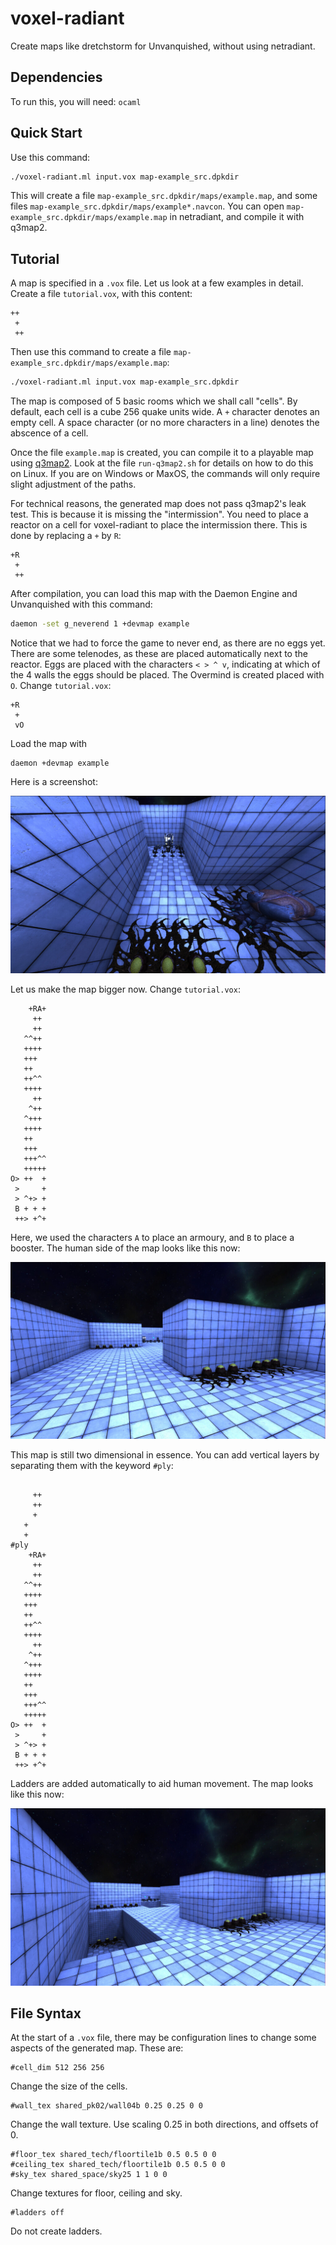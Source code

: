 # voxel-radiant

Create maps like dretchstorm for Unvanquished, without using netradiant.

## Dependencies

To run this, you will need:
`ocaml`

## Quick Start

Use this command:

```sh
./voxel-radiant.ml input.vox map-example_src.dpkdir
```

This will create a file `map-example_src.dpkdir/maps/example.map`, and
some files `map-example_src.dpkdir/maps/example*.navcon`. You can open
`map-example_src.dpkdir/maps/example.map` in netradiant,
and compile it with q3map2.

## Tutorial

A map is specified in a `.vox` file. Let us look at a few examples in
detail. Create a file `tutorial.vox`, with this content:

```
++
 +
 ++
```

Then use this command to create a file
`map-example_src.dpkdir/maps/example.map`: 

```sh
./voxel-radiant.ml input.vox map-example_src.dpkdir
```

The map is composed of 5 basic rooms which we shall call "cells". By
default, each cell is a cube 256 quake units wide. A
`+` character denotes an empty cell. A space character (or no more
characters in a line) denotes the abscence of a cell.

Once the file `example.map` is created, you can compile it to a playable
map using [q3map2](https://gitlab.com/xonotic/netradiant). Look at the
file `run-q3map2.sh` for details on how to do this on Linux. If you are
on Windows or MaxOS, the commands will only require slight adjustment
of the paths.

For technical reasons, the generated map does not pass q3map2's leak
test. This is because it is missing the "intermission". You need to
place a reactor on a cell for voxel-radiant to place the intermission
there. This is done by replacing a `+` by `R`:

```
+R
 +
 ++
```

After compilation, you can load this map with the Daemon Engine and
Unvanquished with this command:

```sh
daemon -set g_neverend 1 +devmap example
```

Notice that we had to force the game to never end, as there are no
eggs yet. There are some telenodes, as these are placed automatically
next to the reactor. Eggs are placed with the characters `< > ^ v`, indicating
at which of the 4 walls the eggs should be placed. The Overmind is
created placed with `O`. Change `tutorial.vox`:

```
+R
 +
 vO
```

Load the map with

```
daemon +devmap example
```

Here is a screenshot:

![screenshot](https://github.com/sweet235/voxel-radiant/blob/main/doc/screenshot0.jpg?raw=true)

Let us make the map bigger now. Change `tutorial.vox`:
```
    +RA+
     ++
     ++
   ^^++
   ++++
   +++
   ++
   ++^^
   ++++
     ++
    ^++
   ^+++
   ++++
   ++ 
   +++
   +++^^
   +++++
O> ++  +
 >     +
 > ^+> +
 B + + +
 ++> +^+
```

Here, we used the characters `A` to place an armoury, and `B` to place
a booster. The human side of the map looks like this now:

![screenshot](https://github.com/sweet235/voxel-radiant/blob/main/doc/screenshot1.jpg?raw=true)

This map is still two dimensional in essence. You can add vertical
layers by separating them with the keyword `#ply`:

```
    
     ++
     ++
     + 
   +
   +
#ply
    +RA+
     ++
     ++
   ^^++
   ++++
   +++
   ++
   ++^^
   ++++
     ++
    ^++
   ^+++
   ++++
   ++ 
   +++
   +++^^
   +++++
O> ++  +
 >     +
 > ^+> +
 B + + +
 ++> +^+
```

Ladders are added automatically to aid human movement. The map looks
like this now:

![screenshot](https://github.com/sweet235/voxel-radiant/blob/main/doc/screenshot2.jpg?raw=true)

## File Syntax

At the start of a `.vox` file, there may be configuration lines to
change some aspects of the generated map. These are:

```
#cell_dim 512 256 256
```

Change the size of the cells.

```
#wall_tex shared_pk02/wall04b 0.25 0.25 0 0
```

Change the wall texture. Use scaling 0.25 in both directions, and
offsets of 0.

```
#floor_tex shared_tech/floortile1b 0.5 0.5 0 0
#ceiling_tex shared_tech/floortile1b 0.5 0.5 0 0
#sky_tex shared_space/sky25 1 1 0 0
```

Change textures for floor, ceiling and sky.

```
#ladders off
```

Do not create ladders.
